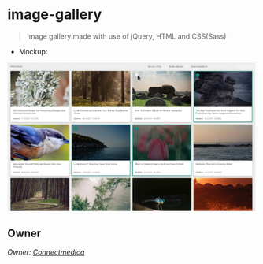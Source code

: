 # image-gallery
> Image gallery made with use of jQuery, HTML and CSS(Sass)

* Mockup:
<img alt="Final result" src="project.png">

<!-- Links -->
[Jakub Korczak]: https://www.linkedin.com/in/jakub-korczak/
[Connectmedica]: https://www.connectmedica.com

## Owner
*Owner:* [*Connectmedica*][Connectmedica]
